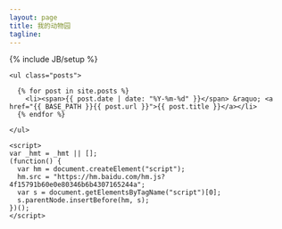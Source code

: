 ```yaml
---
layout: page
title: 我的动物园
tagline: 
---
```

{% include JB/setup %}

    

<div class="bodystyle1">

	<ul class="posts">

	  {% for post in site.posts %}
	    <li><span>{{ post.date | date: "%Y-%m-%d" }}</span> &raquo; <a href="{{ BASE_PATH }}{{ post.url }}">{{ post.title }}</a></li>
	  {% endfor %}

	</ul>

	<script>
	var _hmt = _hmt || [];
	(function() {
	  var hm = document.createElement("script");
	  hm.src = "https://hm.baidu.com/hm.js?4f15791b60e0e80346b6b4307165244a";
	  var s = document.getElementsByTagName("script")[0]; 
	  s.parentNode.insertBefore(hm, s);
	})();
	</script>

</div>